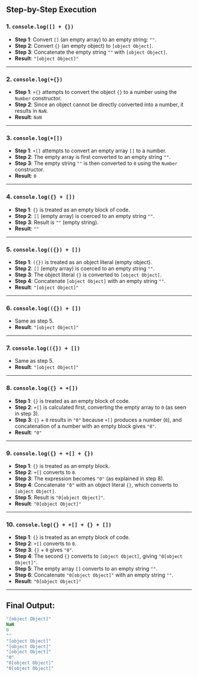 ## Step-by-Step Execution

### 1. **`console.log([] + {})`**
- **Step 1**: Convert `[]` (an empty array) to an empty string: `""`.
- **Step 2**: Convert `{}` (an empty object) to `[object Object]`.
- **Step 3**: Concatenate the empty string `""` with `[object Object]`.
- **Result**: `"[object Object]"`

---

### 2. **`console.log(+{})`**
- **Step 1**: `+{}` attempts to convert the object `{}` to a number using the `Number` constructor.
- **Step 2**: Since an object cannot be directly converted into a number, it results in `NaN`.
- **Result**: `NaN`

---

### 3. **`console.log(+[])`**
- **Step 1**: `+[]` attempts to convert an empty array `[]` to a number.
- **Step 2**: The empty array is first converted to an empty string `""`.
- **Step 3**: The empty string `""` is then converted to `0` using the `Number` constructor.
- **Result**: `0`

---

### 4. **`console.log({} + [])`**
- **Step 1**: `{}` is treated as an empty block of code.
- **Step 2**: `[]` (empty array) is coerced to an empty string `""`.
- **Step 3**: Result is `""` (empty string).
- **Result**: `""`

---

### 5. **`console.log(({}) + [])`**
- **Step 1**: `({})` is treated as an object literal (empty object).
- **Step 2**: `[]` (empty array) is coerced to an empty string `""`.
- **Step 3**: The object literal `{}` is converted to `[object Object]`.
- **Step 4**: Concatenate `[object Object]` with an empty string `""`.
- **Result**: `"[object Object]"`

---

### 6. **`console.log(({}) + [])`**
- Same as step 5.
- **Result**: `"[object Object]"`

---

### 7. **`console.log(({}) + [])`**
- Same as step 5.
- **Result**: `"[object Object]"`

---

### 8. **`console.log({} + +[])`**
- **Step 1**: `{}` is treated as an empty block of code.
- **Step 2**: `+[]` is calculated first, converting the empty array to `0` (as seen in step 3).
- **Step 3**: `{}` + `0` results in `"0"` because `+[]` produces a number (`0`), and concatenation of a number with an empty block gives `"0"`.
- **Result**: `"0"`

---

### 9. **`console.log({} + +[] + {})`**
- **Step 1**: `{}` is treated as an empty block.
- **Step 2**: `+[]` converts to `0`.
- **Step 3**: The expression becomes `"0"` (as explained in step 8).
- **Step 4**: Concatenate `"0"` with an object literal `{}`, which converts to `[object Object]`.
- **Step 5**: Result is `"0[object Object]"`.
- **Result**: `"0[object Object]"`

---

### 10. **`console.log({} + +[] + {} + [])`**
- **Step 1**: `{}` is treated as an empty block of code.
- **Step 2**: `+[]` converts to `0`.
- **Step 3**: `{}` + `0` gives `"0"`.
- **Step 4**: The second `{}` converts to `[object Object]`, giving `"0[object Object]"`.
- **Step 5**: The empty array `[]` converts to an empty string `""`.
- **Step 6**: Concatenate `"0[object Object]"` with an empty string `""`.
- **Result**: `"0[object Object]"`

---

## Final Output:
```js
"[object Object]"
NaN
0
""
"[object Object]"
"[object Object]"
"[object Object]"
"0"
"0[object Object]"
"0[object Object]"
